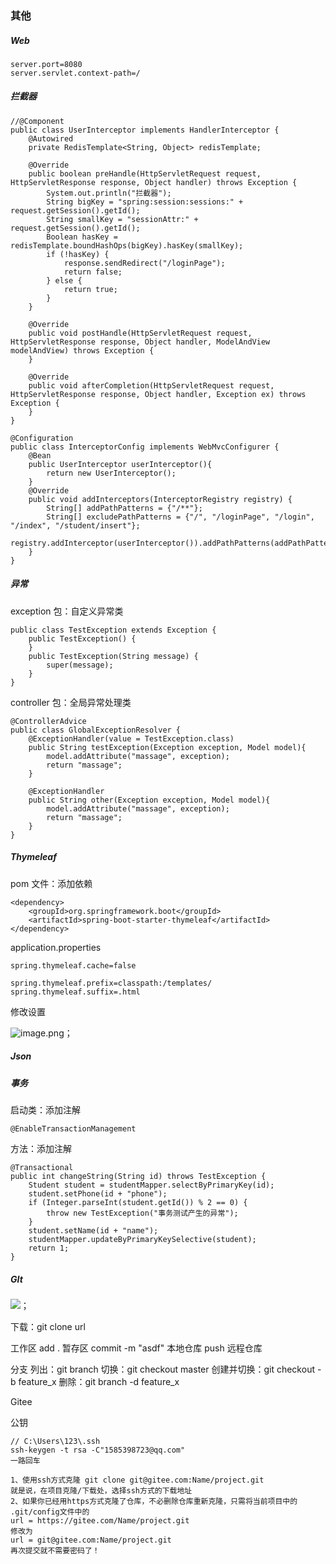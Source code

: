 ### 其他

##### Web

```
server.port=8080
server.servlet.context-path=/
```

##### 拦截器

```
//@Component
public class UserInterceptor implements HandlerInterceptor {
    @Autowired
    private RedisTemplate<String, Object> redisTemplate;

    @Override
    public boolean preHandle(HttpServletRequest request, HttpServletResponse response, Object handler) throws Exception {
        System.out.println("拦截器");
        String bigKey = "spring:session:sessions:" + request.getSession().getId();
        String smallKey = "sessionAttr:" + request.getSession().getId();
        Boolean hasKey = redisTemplate.boundHashOps(bigKey).hasKey(smallKey);
        if (!hasKey) {
            response.sendRedirect("/loginPage");
            return false;
        } else {
            return true;
        }
    }

    @Override
    public void postHandle(HttpServletRequest request, HttpServletResponse response, Object handler, ModelAndView modelAndView) throws Exception {
    }

    @Override
    public void afterCompletion(HttpServletRequest request, HttpServletResponse response, Object handler, Exception ex) throws Exception {
    }
}
```

```
@Configuration
public class InterceptorConfig implements WebMvcConfigurer {
    @Bean
    public UserInterceptor userInterceptor(){
        return new UserInterceptor();
    }
    @Override
    public void addInterceptors(InterceptorRegistry registry) {
        String[] addPathPatterns = {"/**"};
        String[] excludePathPatterns = {"/", "/loginPage", "/login", "/index", "/student/insert"};
        registry.addInterceptor(userInterceptor()).addPathPatterns(addPathPatterns).excludePathPatterns(excludePathPatterns);
    }
}
```

##### 异常

exception 包：自定义异常类

```
public class TestException extends Exception {
    public TestException() {
    }
    public TestException(String message) {
        super(message);
    }
}
```

controller 包：全局异常处理类

```
@ControllerAdvice
public class GlobalExceptionResolver {
    @ExceptionHandler(value = TestException.class)
    public String testException(Exception exception, Model model){
        model.addAttribute("massage", exception);
        return "massage";
    }

    @ExceptionHandler
    public String other(Exception exception, Model model){
        model.addAttribute("massage", exception);
        return "massage";
    }
}
```

##### Thymeleaf

pom 文件：添加依赖

```
<dependency>
    <groupId>org.springframework.boot</groupId>
    <artifactId>spring-boot-starter-thymeleaf</artifactId>
</dependency>
```

application.properties

```
spring.thymeleaf.cache=false

spring.thymeleaf.prefix=classpath:/templates/
spring.thymeleaf.suffix=.html
```

修改设置

![image.png](https://cdn.nlark.com/yuque/0/2021/png/12407496/1636038511325-f20af9b3-ad10-4e3b-a978-17f7452cb3ba.png#clientId=u348eef84-0239-4&from=paste&height=351&id=u43a48f93&margin=%5Bobject%20Object%5D&name=image.png&originHeight=702&originWidth=1186&originalType=binary&ratio=1&size=73167&status=done&style=none&taskId=uddd272fa-82ac-4e17-a674-8f55faf956c&width=593)；

##### Json

##### 事务

启动类：添加注解

```
@EnableTransactionManagement
```

方法：添加注解

```
@Transactional
public int changeString(String id) throws TestException {
    Student student = studentMapper.selectByPrimaryKey(id);
    student.setPhone(id + "phone");
    if (Integer.parseInt(student.getId()) % 2 == 0) {
        throw new TestException("事务测试产生的异常");
    }
    student.setName(id + "name");
    studentMapper.updateByPrimaryKeySelective(student);
    return 1;
}
```

##### GIt

![](https://imgconvert.csdnimg.cn/aHR0cHM6Ly9tbWJpei5xcGljLmNuL21tYml6X3BuZy91SkRBVUtyR0M3S3N1OFVsSVR3TWxiWDNrTUd0WjlwMEFJSTZZVm9vVXppYnBpYnpKbm9PSEhYVXNMM2Y5RHFBNGhvclVpYmZjcEVaODhPeWYyZ1FRTlI2dy82NDA?x-oss-process=image/format,png#id=wAbZS&originHeight=337&originWidth=1080&originalType=binary&ratio=1&status=done&style=none)；

下载：git clone url

工作区
add .
暂存区
commit -m "asdf"
本地仓库
push
远程仓库

分支
列出：git branch
切换：git checkout master
创建并切换：git checkout -b feature_x
删除：git branch -d feature_x

Gitee

公钥

```
// C:\Users\123\.ssh
ssh-keygen -t rsa -C"1585398723@qq.com"
一路回车
```

```
1、使用ssh方式克隆 git clone git@gitee.com:Name/project.git
就是说，在项目克隆/下载处，选择ssh方式的下载地址
2、如果你已经用https方式克隆了仓库，不必删除仓库重新克隆，只需将当前项目中的 .git/config文件中的
url = https://gitee.com/Name/project.git
修改为
url = git@gitee.com:Name/project.git
再次提交就不需要密码了！
```
